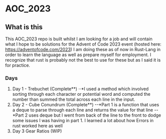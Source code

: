 # AOC_2023

## What is this
This AOC_2023 repo is built whilst I am looking for a job and will contain what I hope to be solutions for the Advent of Code 2023 event (hosted here: https://adventofcode.com/2023) 
I am doing these as of now in Rust-Lang in order to learn the language as well as prepare myself for employment. I recognize that rust is probably not the best to use for these but as I said it is for practice.

### Days
1. Day 1 - Trebuchet (Complete**)
⋅⋅*I used a method which involved sorting through each character or potential word and computed the number than summed the total across each line in the input.
2. Day 2 - Cube Conundrum (Complete**) 
--*Part 1 is a function that uses a deque to parse through each line and returns the value for that line
--*Part 2 uses deque but I went from back of the line to the front to dodge some issues I was having in part 1. I learned a lot about how Errors in rust worked here as well
3. Day 3 Gear Ratios (WIP)
